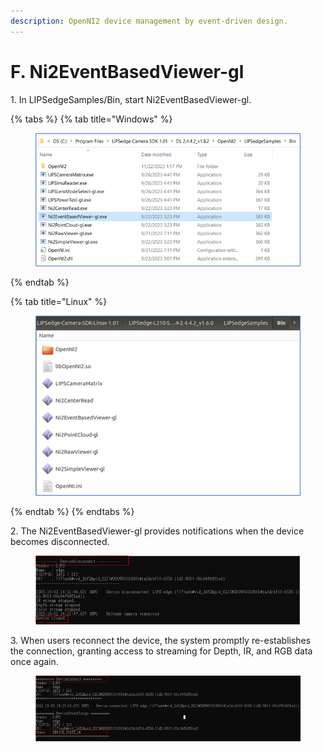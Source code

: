 ```yaml
---
description: OpenNI2 device management by event-driven design.
---
```


# F. Ni2EventBasedViewer-gl

1\. In LIPSedgeSamples/Bin, start Ni2EventBasedViewer-gl.

{% tabs %}
{% tab title="Windows" %}
<figure><img src="../../.gitbook/assets/global_camera/sample_codes/image (7).png" alt=""><figcaption></figcaption></figure>
{% endtab %}

{% tab title="Linux" %}
<figure><img src="../../.gitbook/assets/global_camera/sample_codes/image (1).png" alt=""><figcaption></figcaption></figure>
{% endtab %}
{% endtabs %}

2\. The Ni2EventBasedViewer-gl provides notifications when the device becomes disconnected.

<figure><img src="../../.gitbook/assets/global_camera/sample_codes/image (8).png" alt=""><figcaption></figcaption></figure>

3\. When users reconnect the device, the system promptly re-establishes the connection, granting access to streaming for Depth, IR, and RGB data once again.

<figure><img src="../../.gitbook/assets/global_camera/sample_codes/image (9).png" alt=""><figcaption></figcaption></figure>
